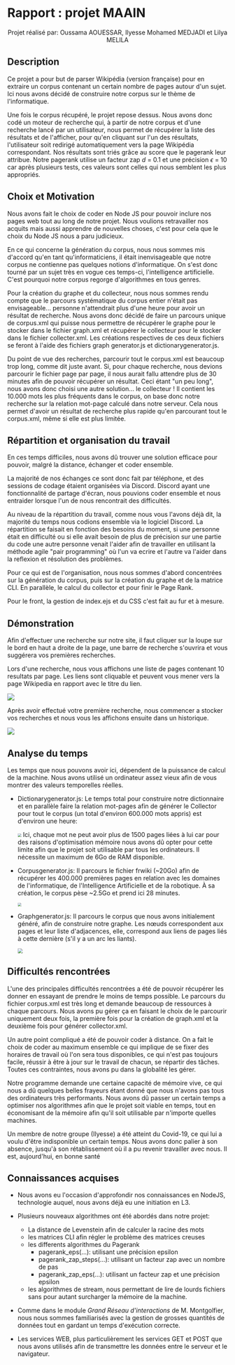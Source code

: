 # Rapport : projet MAAIN

<div style="text-align:center">Projet réalisé par: Oussama AOUESSAR, Ilyesse Mohamed MEDJADI et Lilya MELILA</div>

## Description



Ce projet a pour but de parser Wikipédia (version française) pour en extraire un corpus contenant un certain nombre de pages autour d'un sujet. Ici nous avons décidé de construire notre corpus sur le thème de l'informatique.

Une fois le corpus récupéré, le projet repose dessus. Nous avons donc codé un moteur de recherche qui, à partir de notre corpus et d'une recherche lancé par un utilisateur, nous permet de récupérer la liste des résultats et de l'afficher, pour qu'en cliquant sur l'un des résultats, l'utilisateur soit redirigé automatiquement vers la page Wikipédia correspondant. Nos résultats sont triés grâce au score que le pagerank leur attribue. Notre pagerank utilise un facteur zap *d* = 0.1 et une précision *ϵ* = 10 car après plusieurs tests, ces valeurs sont celles qui nous semblent les plus appropriés.



## Choix et Motivation



Nous avons fait le choix de coder en Node JS pour pouvoir inclure nos pages web tout au long de notre projet. Nous voulions retravailler nos acquits mais aussi apprendre de nouvelles choses, c'est pour cela que le choix du Node JS nous a paru judicieux.

En ce qui concerne la génération du corpus, nous nous sommes mis d'accord qu'en tant qu'informaticiens, il était inenvisageable que notre corpus ne contienne pas quelques notions d'informatique. On s'est donc tourné par un sujet très en vogue ces temps-ci, l'intelligence artificielle. C'est pourquoi notre corpus regorge d'algorithmes en tous genres.

Pour la création du graphe et du collecteur, nous nous sommes rendu compte que le parcours systématique du corpus entier n'était pas envisageable... personne n'attendrait plus d'une heure pour avoir un résultat de recherche. Nous avons donc décidé de faire un parcours unique de corpus.xml qui puisse nous permettre de récupérer le graphe pour le stocker dans le fichier graph.xml et récupérer le collecteur pour le stocker dans le fichier collecter.xml. Les créations respectives de ces deux fichiers se feront à l'aide des fichiers graph generator.js et dictionarygenerator.js.

Du point de vue des recherches, parcourir tout le corpus.xml est beaucoup trop long, comme dit juste avant. Si, pour chaque recherche, nous devions parcourir le fichier page par page, il nous aurait fallu attendre plus de 30 minutes afin de pouvoir récupérer un résultat. Ceci étant "un peu long", nous avons donc choisi une autre solution... le collecteur ! Il contient les 10.000 mots les plus fréquents dans le corpus, on base donc notre recherche sur la relation mot-page calculé dans notre serveur. Cela nous permet d'avoir un résultat de recherche plus rapide qu'en parcourant tout le corpus.xml, même si elle est plus limitée.



## Répartition et organisation du travail



En ces temps difficiles, nous avons dû trouver une solution efficace pour pouvoir, malgré la distance, échanger et coder ensemble.

La majorité de nos échanges ce sont donc fait par téléphone, et des sessions de codage étaient organisées via Discord. Discord ayant une fonctionnalité de partage d'écran, nous pouvions coder ensemble et nous entraider lorsque l'un de nous rencontrait des difficultés.

Au niveau de la répartition du travail, comme nous vous l'avons déjà dit, la majorité du temps nous codions ensemble via le logiciel Discord. La répartition se faisait en fonction des besoins du moment, si une personne était en difficulté ou si elle avait besoin de plus de précision sur une partie du code une autre personne venait l'aider afin de travailler en utilisant la méthode agile "pair programming" où l'un va ecrire et l'autre va l'aider dans la reflexion et résolution des problèmes.

Pour ce qui est de l'organisation, nous nous sommes d'abord concentrées sur la génération du corpus, puis sur la création du graphe et de la matrice CLI. En parallèle, le calcul du collector et pour finir le Page Rank.

Pour le front, la gestion de index.ejs et du CSS c'est fait au fur et à mesure.

<div style="page-break-after: always; break-after: page;"></div>

## Démonstration

Afin d'effectuer une recherche sur notre site, il faut cliquer sur la loupe sur le bord en haut a droite de la page, une barre de recherche s'ouvrira et vous suggérera vos premières recherches.

Lors d'une recherche, nous vous affichons une liste de pages contenant 10 resultats par page. Les liens sont cliquable et peuvent vous mener vers la page Wikipedia en rapport avec le titre du lien.

![](/Users/ilyesse/Desktop/MAAIN_demo.png)

Après avoir effectué votre première recherche, nous commencer a stocker vos recherches et nous vous les affichons ensuite dans un historique. 

![](/Users/ilyesse/Desktop/rechercheMAAIN.png)

<div style="page-break-after: always; break-after: page;"></div>

## Analyse du temps

Les temps que nous pouvons avoir ici, dépendent de la puissance de calcul de la machine. Nous avons utilisé un ordinateur assez vieux afin de vous montrer des valeurs temporelles réelles.

- Dictionarygenerator.js: 
  Le temps total pour construire notre dictionnaire et en parallèle faire la relation mot-pages afin de générer le Collector pour tout le corpus (un total d'environ 600.000 mots appris) est d'environ une heure:

  <img src="/Users/ilyesse/Desktop/time_gen_MAAIN.png" style="zoom: 50%;" />
  Ici, chaque mot ne peut avoir plus de 1500 pages liées à lui car pour des raisons d'optimisation mémoire nous avons dû opter pour cette limite afin que le projet soit utilisable par tous les ordinateurs. 
  Il nécessite un maximum de 6Go de RAM disponible.

<div style="page-break-after: always; break-after: page;"></div>

- Corpusgenerator.js:
  Il parcours le fichier frwiki (~20Go) afin de récupérer les 400.000 premières pages en relation avec les domaines de l'informatique, de l'Intelligence Artificielle et de la robotique.
  À sa création, le corpus pèse ~2.5Go et prend ici 28 minutes.

  <img src="/Users/ilyesse/Desktop/time_corpus_MAAIN.png" style="zoom:50%;" />

- Graphgenerator.js:
  Il parcours le corpus que nous avons initialement généré, afin de construire notre graphe. Les nœuds correspondent aux pages et leur liste d'adjacences, elle, correspond aux liens de pages liés à cette dernière (s'il y a un arc les liants).

  <img src="/Users/ilyesse/Desktop/time_graph_MAAIN.png" style="zoom:67%;" />



## Difficultés rencontrées



L'une des principales difficultés rencontrées a été de pouvoir récupérer les donner en essayant de prendre le moins de temps possible. Le parcours du fichier corpus.xml est très long et demande beaucoup de ressources à chaque parcours. Nous avons pu gérer ça en faisant le choix de le parcourir uniquement deux fois, la première fois pour la création de graph.xml et la deuxième fois pour générer collector.xml.

Un autre point compliqué a été de pouvoir coder à distance. On a fait le choix de coder au maximum ensemble ce qui implique de se fixer des horaires de travail où l'on sera tous disponibles, ce qui n'est pas toujours facile, réussir à être à jour sur le travail de chacun, se répartir des tâches. Toutes ces contraintes, nous avons pu dans la globalité les gérer.

Notre programme demande une certaine capacité de mémoire vive, ce qui nous a dû quelques belles frayeurs étant donné que nous n'avons pas tous des ordinateurs très performants. 
Nous avons dû passer un certain temps a optimiser nos algorithmes afin que le projet soit viable en temps, tout en économisant de la mémoire afin qu'il soit utilisable par n'importe quelles machines.

Un membre de notre groupe (Ilyesse) a été atteint du Covid-19, ce qui lui a voulu d'être indisponible un certain temps. Nous avons donc palier à son absence, jusqu'à son rétablissement où il a pu revenir travailler avec nous. Il est, aujourd'hui, en bonne santé 



## Connaissances acquises

- Nous avons eu l'occasion d'approfondir nos connaissances en NodeJS, technologie auquel, nous avons déjà eu une initiation en L3. 

- Plusieurs nouveaux algorithmes ont été abordés dans notre projet:

  - La distance de Levenstein afin de calculer la racine des mots
  - les matrices CLI afin régler le problème des matrices creuses
  - les differents algorithmes du Pagerank 
    - pagerank_eps(...): utilisant une précision epsilon
    - pagerank_zap_steps(...): utilisant un facteur zap avec un nombre de pas 
    - pagerank_zap_eps(...): utilisant un facteur zap et une précision epsilon
  - les algorithmes de stream, nous permettant de lire de lourds fichiers sans pour autant surcharger la mémoire de la machine.

- Comme dans le module *Grand Réseau d'interactions* de M. Montgolfier, nous nous sommes familiarisés avec la gestion de grosses quantités de données tout en gardant un temps d'exécution correcte.

- Les services WEB, plus particulièrement les services GET et POST que nous avons utilisés afin de transmettre les données entre le serveur et le navigateur. 

  